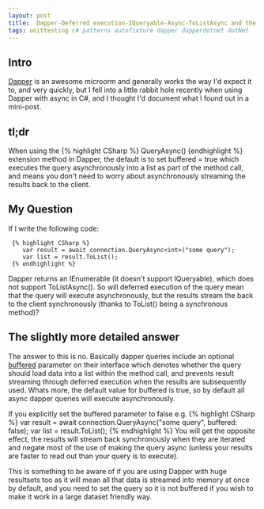 ```yaml
---
layout: post
title:  Dapper-Deferred execution-IQueryable-Async-ToListAsync and the buffered parameter
tags: unittesting c# patterns autofixture dapper dapperdotnet dotNet
---
```


## Intro
[Dapper](http://dapper-tutorial.net/dapper) is an awesome microorm and generally works the way I'd expect it to, and very quickly, but I fell into a little rabbit hole recently when using Dapper with async in C#, and I thought I'd document what I found out in a mini-post.

## tl;dr
When using the {% highlight CSharp %} QueryAsync<T>() {endhighlight %} extension method in Dapper, the default is to set buffered = true which executes the query asynchronously into a list as part of the method call, and means you don't need to worry about asynchronously streaming the results back to the client.

## My Question
If I write the following code:

     {% highlight CSharp %}
        var result = await connection.QueryAsync<int>("some query");
        var list = result.ToList();
     {% endhighlight %}

Dapper returns an IEnumerable<int> (it doesn't support IQueryable), which does not support ToListAsync(). So will deferred execution of the query mean that the query will execute asynchronously, but the results stream the back to the client synchronously (thanks to ToList() being a synchronous method)?

## The slightly more detailed answer
The answer to this is no. Basically dapper queries include an optional [buffered](http://dapper-tutorial.net/buffered) parameter on their interface which denotes whether the query should load data into a list within the method call, and prevents result streaming through deferred execution when the results are subsequently used. Whats more, the default value for buffered is true, so by default all async dapper queries will execute asynchronously. 

If you explicitly set the buffered parameter to false e.g. 
     {% highlight CSharp %}
        var result = await connection.QueryAsync<int>("some query", buffered: false);
        var list = result.ToList();
     {% endhighlight %}
You will get the opposite effect, the results will stream back synchronously when they are iterated and negate most of the use of making the query async (unless your results are faster to read out than your query is to execute). 

This is something to be aware of if you are using Dapper with huge resultsets too as it will mean all that data is streamed into memory at once by default, and you need to set the query so it is not buffered if you wish to make it work in a large dataset friendly way.

